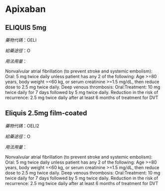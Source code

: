 # Apixaban

## ELIQUIS 5mg

*藥物代碼*：OELI

*給藥途徑*：O

*用法用量*：

Nonvalvular atrial fibrillation (to prevent stroke and systemic embolism): Oral: 5 mg twice daily unless patient has any 2 of the following: Age >=80 years, body weight =<60 kg, or serum creatinine >=1.5 mg/dL, then reduce dose to 2.5 mg twice daily.
Deep venous thrombosis: Oral:Treatment: 10 mg twice daily for 7 days followed by 5 mg twice daily.
Reduction in the risk of recurrence: 2.5 mg twice daily after at least 6 months of treatment for DVT

## Eliquis 2.5mg film-coated

*藥物代碼*：OELI2

*給藥途徑*：O

*用法用量*：

Nonvalvular atrial fibrillation (to prevent stroke and systemic embolism): Oral: 5 mg twice daily unless patient has any 2 of the following: Age >=80 years, body weight =<60 kg, or serum creatinine >=1.5 mg/dL, then reduce dose to 2.5 mg twice daily.
Deep venous thrombosis: Oral:Treatment: 10 mg twice daily for 7 days followed by 5 mg twice daily.
Reduction in the risk of recurrence: 2.5 mg twice daily after at least 6 months of treatment for DVT

